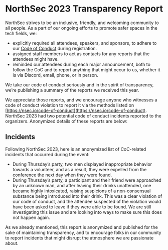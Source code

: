 # NorthSec 2023 Transparency Report
NorthSec strives to be an inclusive, friendly, and welcoming community to all people. As a part of our ongoing efforts to promote safer spaces in the tech fields, we:

- explicitly required all attendees, speakers, and sponsors, to adhere to our [Code of Conduct](https://nsec.io/code-of-conduct) during registration.
- assigned staff members to act as contacts for any reports that the attendees might have.
- reminded our attendees during each major announcement, both to follow the CoC and to report anything that might occur to us, whether it is via Discord, email, phone, or in person.

We take our code of conduct seriously and in the spirit of transparency, we’re publishing a summary of the reports we received this year.

We appreciate those reports, and we encourage anyone who witnesses a code of conduct violation to report it via the methods listed on [https://nsec.io/code-of-conduct](https://nsec.io/code-of-conduct). NorthSec 2023 had two potential code of conduct incidents reported to the organizers. Anonymized details of these reports are below:

## Incidents

Following NorthSec 2023, here is an anonymized list of CoC-related incidents that occurred during the event:

- During Thursday’s party, two men displayed inappropriate behavior towards a volunteer, and as a result, they were expelled from the conference the next day when they were found.
- During Thursday’s party, a participant and their friend were approached by an unknown man, and after leaving their drinks unattended, one became highly intoxicated, raising suspicions of a non-consensual substance being introduced into their drink. This was a clear violation of our code of conduct, and the attendee suspected of the violation would have been asked to leave if they were able to be found. We are still investigating this issue and are looking into ways to make sure this does not happen again.

As we already mentioned, this report is anonymized and published for the sake of maintaining transparency, and to encourage folks in our community to report incidents that might disrupt the atmosphere we are passionate about.
